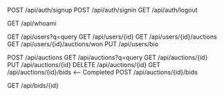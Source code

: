 POST /api/auth/signup
POST /api/auth/signin
GET /api/auth/logout

GET /api/whoami

GET /api/users?q=query
GET /api/users/{id}
GET /api/users/{id}/auctions
GET /api/users/{id}/auctions/won
PUT /api/users/bio

POST /api/auctions
GET /api/auctions?q=query
GET /api/auctions/{id}  
PUT /api/auctions/{id}
DELETE /api/auctions/{id}
GET /api/auctions/{id}/bids   <-- Completed
POST /api/auctions/{id}/bids

GET /api/bids/{id}